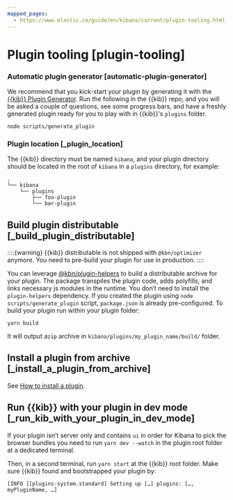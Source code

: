 ```yaml
---
mapped_pages:
  - https://www.elastic.co/guide/en/kibana/current/plugin-tooling.html
---
```


# Plugin tooling [plugin-tooling]


### Automatic plugin generator [automatic-plugin-generator]

We recommend that you kick-start your plugin by generating it with the [{{kib}} Plugin Generator](https://github.com/elastic/kibana/tree/master/packages/kbn-plugin-generator). Run the following in the {{kib}} repo, and you will be asked a couple of questions, see some progress bars, and have a freshly generated plugin ready for you to play with in {{kib}}'s `plugins` folder.

```shell
node scripts/generate_plugin
```


### Plugin location [_plugin_location]

The {{kib}} directory must be named `kibana`, and your plugin directory should be located in the root of `kibana` in a `plugins` directory, for example:

```shell
.
└── kibana
    └── plugins
        ├── foo-plugin
        └── bar-plugin
```

## Build plugin distributable [_build_plugin_distributable]

::::{warning}
{{kib}} distributable is not shipped with `@kbn/optimizer` anymore. You need to pre-build your plugin for use in production.
::::


You can leverage [@kbn/plugin-helpers](https://github.com/elastic/kibana/blob/master/packages/kbn-plugin-helpers) to build a distributable archive for your plugin. The package transpiles the plugin code, adds polyfills, and links necessary js modules in the runtime. You don’t need to install the `plugin-helpers` dependency. If you created the plugin using `node scripts/generate_plugin` script, `package.json` is already pre-configured. To build your plugin run within your plugin folder:

```shell
yarn build
```

It will output a`zip` archive in `kibana/plugins/my_plugin_name/build/` folder.


## Install a plugin from archive [_install_a_plugin_from_archive]

See [How to install a plugin](/reference/kibana-plugins.md#install-plugin).


## Run {{kib}} with your plugin in dev mode [_run_kib_with_your_plugin_in_dev_mode]

If your plugin isn’t server only and contains `ui` in order for Kibana to pick the browser bundles you need to run `yarn dev --watch` in the plugin root folder at a dedicated terminal.

Then, in a second terminal, run `yarn start` at the {{kib}} root folder. Make sure {{kib}} found and bootstrapped your plugin by:

```shell
[INFO ][plugins-system.standard] Setting up […] plugins: […, myPluginName, …]
```


